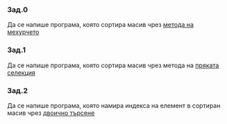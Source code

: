 ### Зад.0
Да се напише програма, която сортира масив чрез [метода на мехурчето](https://en.wikipedia.org/wiki/Bubble_sort)

### Зад.1
Да се напише програма, която сортира масив чрез метода на [пряката селекция](https://en.wikipedia.org/wiki/Selection_sort)

### Зад.2
Да се напише програма, която намира индекса на елемент в сортиран масив чрез [двоично търсене](https://en.wikipedia.org/wiki/Binary_search_algorithm)
